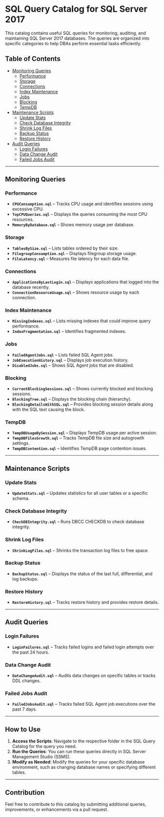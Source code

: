 # SQL Query Catalog for SQL Server 2017

This catalog contains useful SQL queries for monitoring, auditing, and maintaining SQL Server 2017 databases. The queries are organized into specific categories to help DBAs perform essential tasks efficiently.

## Table of Contents

- [Monitoring Queries](#monitoring-queries)
  - [Performance](#performance)
  - [Storage](#storage)
  - [Connections](#connections)
  - [Index Maintenance](#index-maintenance)
  - [Jobs](#jobs)
  - [Blocking](#blocking)
  - [TempDB](#tempdb)
- [Maintenance Scripts](#maintenance-scripts)
  - [Update Stats](#update-stats)
  - [Check Database Integrity](#check-database-integrity)
  - [Shrink Log Files](#shrink-log-files)
  - [Backup Status](#backup-status)
  - [Restore History](#restore-history)
- [Audit Queries](#audit-queries)
  - [Login Failures](#login-failures)
  - [Data Change Audit](#data-change-audit)
  - [Failed Jobs Audit](#failed-jobs-audit)

---

## Monitoring Queries

### Performance

- **`CPUConsumption.sql`** – Tracks CPU usage and identifies sessions using excessive CPU.
- **`TopCPUQueries.sql`** – Displays the queries consuming the most CPU resources.
- **`MemoryByDatabase.sql`** – Shows memory usage per database.

### Storage

- **`TablesBySize.sql`** – Lists tables ordered by their size.
- **`FilegroupConsumption.sql`** – Displays filegroup storage usage.
- **`FileLatency.sql`** – Measures file latency for each data file.

### Connections

- **`ApplicationsByLastLogin.sql`** – Displays applications that logged into the database recently.
- **`ConnectionResourceUsage.sql`** – Shows resource usage by each connection.

### Index Maintenance

- **`MissingIndexes.sql`** – Lists missing indexes that could improve query performance.
- **`IndexFragmentation.sql`** – Identifies fragmented indexes.

### Jobs

- **`FailedAgentJobs.sql`** – Lists failed SQL Agent jobs.
- **`JobExecutionHistory.sql`** – Displays job execution history.
- **`DisabledJobs.sql`** – Shows SQL Agent jobs that are disabled.

### Blocking

- **`CurrentBlockingSessions.sql`** – Shows currently blocked and blocking sessions.
- **`BlockingTree.sql`** – Displays the blocking chain (hierarchy).
- **`BlockingDetailsWithSQL.sql`** – Provides blocking session details along with the SQL text causing the block.

### TempDB

- **`TempDBUsageBySession.sql`** – Displays TempDB usage per active session.
- **`TempDBFilesGrowth.sql`** – Tracks TempDB file size and autogrowth settings.
- **`TempDBContention.sql`** – Identifies TempDB page contention issues.

---

## Maintenance Scripts

### Update Stats

- **`UpdateStats.sql`** – Updates statistics for all user tables or a specific schema.

### Check Database Integrity

- **`CheckDBIntegrity.sql`** – Runs DBCC CHECKDB to check database integrity.

### Shrink Log Files

- **`ShrinkLogFiles.sql`** – Shrinks the transaction log files to free space.

### Backup Status

- **`BackupStatus.sql`** – Displays the status of the last full, differential, and log backups.

### Restore History

- **`RestoreHistory.sql`** – Tracks restore history and provides restore details.

---

## Audit Queries

### Login Failures

- **`LoginFailures.sql`** – Tracks failed logins and failed login attempts over the past 24 hours.

### Data Change Audit

- **`DataChangeAudit.sql`** – Audits data changes on specific tables or tracks DDL changes.

### Failed Jobs Audit

- **`FailedJobsAudit.sql`** – Tracks failed SQL Agent job executions over the past 7 days.

---

## How to Use

1. **Access the Scripts**: Navigate to the respective folder in the SQL Query Catalog for the query you need.
2. **Run the Queries**: You can run these queries directly in SQL Server Management Studio (SSMS).
3. **Modify as Needed**: Modify the queries for your specific database environment, such as changing database names or specifying different tables.

---

## Contribution

Feel free to contribute to this catalog by submitting additional queries, improvements, or enhancements via a pull request.
